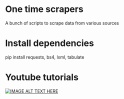 # One time scrapers
A bunch of scripts to scrape data from various sources

# Install dependencies
pip install requests, bs4, lxml, tabulate

# Youtube tutorials
[![IMAGE ALT TEXT HERE](https://img.youtube.com/vi/AHoeziSYSgs/0.jpg)](https://www.youtube.com/watch?v=AHoeziSYSgs&list=PLLfIBXQeu3aZNnz7OGBBjzePyCRlk7O7G)
